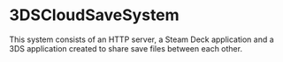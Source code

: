 # 3DSCloudSaveSystem
This system consists of an HTTP server, a Steam Deck application and a 3DS application created to share save files between each other.
